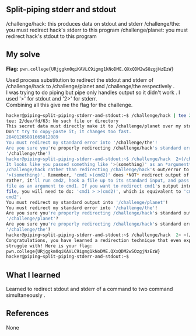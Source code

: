 ## Split-piping stderr and stdout
/challenge/hack: this produces data on stdout and stderr
/challenge/the: you must redirect hack's stderr to this program
/challenge/planet: you must redirect hack's stdout to this program

## My solve
**Flag:** `pwn.college{URjggkm0qiKAVLC9igmg1kNoDME.QXxQDM2wSOzgjNzEzW}`

Used process substitution to redirect the stdout and stderr of /challenge/hack to /challenge/planet and /challenge/the respectively .<br>
I was trying to do piping but pipe only handles output so it didn't work . I used '>' for stdout and '2>' for stderr.<br>
Combining all this give me the flag for the challenge.

```bash
hacker@piping~split-piping-stderr-and-stdout:~$ /challenge/hack | tee 2>(/challenge/the) >(/challenge/planet)
tee: 2/dev/fd/63: No such file or directory
This secret data must directly make it to /challenge/planet over my stdout.
Don't try to copy-paste it; it changes too fast.
28401205891665012089
You must redirect my standard error into '/challenge/the'!
Are you sure you're properly redirecting /challenge/hack's standard error into
'/challenge/the'?
hacker@piping~split-piping-stderr-and-stdout:~$ /challenge/hack  2>(/challenge/the) >(/challenge/planet)
It looks like you passed something like '>(something)' as an *argument* to
/challenge/hack rather than redirecting /challenge/hack's out/error to
'>(something)'. Remember, 'cmd1 >(cmd2)' does *NOT* redirect output of cmd1;
rather, it'll run cmd2, hook a file up to its standard input, and pass that
file as an argument to cmd1. If you want to redirect cmd1's output into that
file, you will need to do: 'cmd1 > >(cmd2)', which is equivalent to 'cmd1 |
cmd2'.
You must redirect my standard output into '/challenge/planet'!
You must redirect my standard error into '/challenge/the'!
Are you sure you're properly redirecting /challenge/hack's standard output into
'/challenge/planet'?
Are you sure you're properly redirecting /challenge/hack's standard error into
'/challenge/the'?
hacker@piping~split-piping-stderr-and-stdout:~$ /challenge/hack  2> >(/challenge/the) > >(/challenge/planet)
Congratulations, you have learned a redirection technique that even experts
struggle with! Here is your flag:
pwn.college{URjggkm0qiKAVLC9igmg1kNoDME.QXxQDM2wSOzgjNzEzW}
hacker@piping~split-piping-stderr-and-stdout:~$
```

## What I learned 
Learned to redirect stdout and stderr of a command to two command simultaneously . 

## References
None
